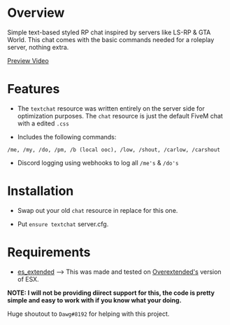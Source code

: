 # Overview

Simple text-based styled RP chat inspired by servers like LS-RP & GTA World. This chat comes with the basic commands needed for a roleplay server, nothing extra.

[Preview Video](https://www.youtube.com/watch?v=almWSs-W360&t=3s)

# Features

- The `textchat` resource was written entirely on the server side for optimization purposes. The `chat` resource is just the default FiveM chat with a edited `.css`

- Includes the following commands:

`/me,
/my,
/do,
/pm,
/b (local ooc),
/low,
/shout,
/carlow,
/carshout`

- Discord logging using webhooks to log all `/me's` & `/do's`

# Installation

- Swap out your old `chat` resource in replace for this one.

- Put `ensure textchat` server.cfg.

# Requirements

- [es_extended](https://github.com/overextended/es_extended) --> This was made and tested on [Overextended's](https://github.com/overextended) version of ESX.

**NOTE: I will not be providing diirect support for this, the code is pretty simple and easy to work with if you know what your doing.**

Huge shoutout to `Dawg#8192` for helping with this project.
